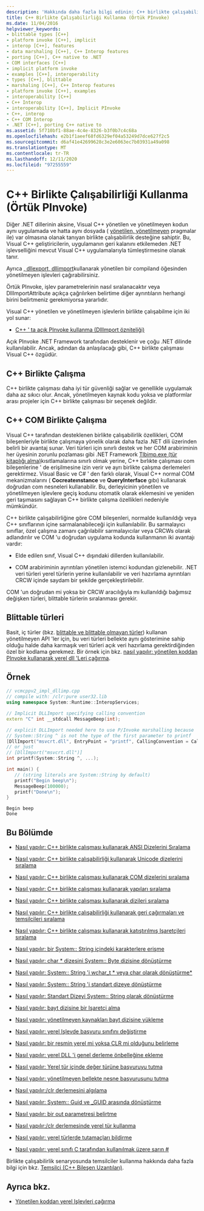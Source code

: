 ```yaml
---
description: 'Hakkında daha fazla bilgi edinin: C++ birlikte çalışabilirliği kullanma (örtük PInvoke)'
title: C++ Birlikte Çalışabilirliği Kullanma (Örtük PInvoke)
ms.date: 11/04/2016
helpviewer_keywords:
- blittable types [C++]
- platform invoke [C++], implicit
- interop [C++], features
- data marshaling [C++], C++ Interop features
- porting [C++], C++ native to .NET
- COM interfaces [C++]
- implicit platform invoke
- examples [C++], interoperability
- types [C++], blittable
- marshaling [C++], C++ Interop features
- platform invoke [C++], examples
- interoperability [C++]
- C++ Interop
- interoperability [C++], Implicit PInvoke
- C++, interop
- C++ COM Interop
- .NET [C++], porting C++ native to
ms.assetid: 5f710bf1-88ae-4c4e-8326-b3f0b7c4c68a
ms.openlocfilehash: e2b1f1aeef68fd6329ef04a53249d7dce627f2c5
ms.sourcegitcommit: d6af41e42699628c3e2e6063ec7b03931a49a098
ms.translationtype: MT
ms.contentlocale: tr-TR
ms.lasthandoff: 12/11/2020
ms.locfileid: "97255559"
---
```

# <a name="using-c-interop-implicit-pinvoke"></a>C++ Birlikte Çalışabilirliği Kullanma (Örtük PInvoke)

Diğer .NET dillerinin aksine, Visual C++ yönetilen ve yönetilmeyen kodun aynı uygulamada ve hatta aynı dosyada ( [yönetilen, yönetilmeyen](../preprocessor/managed-unmanaged.md) pragmalar ile) var olmasına olanak tanıyan birlikte çalışabilirlik desteğine sahiptir. Bu, Visual C++ geliştiricilerin, uygulamanın geri kalanını etkilemeden .NET işlevselliğini mevcut Visual C++ uygulamalarıyla tümleştirmesine olanak tanır.

Ayrıca [, dllexport, dllimport](../cpp/dllexport-dllimport.md)kullanarak yönetilen bir compiland öğesinden yönetilmeyen işlevleri çağırabilirsiniz.

Örtük PInvoke, işlev parametrelerinin nasıl sıralanacaktır veya DllImportAttribute açıkça çağrılırken belirtime diğer ayrıntıların herhangi birini belirtmeniz gerekmiyorsa yararlıdır.

Visual C++ yönetilen ve yönetilmeyen işlevlerin birlikte çalışabilme için iki yol sunar:

- [C++ ' ta açık PInvoke kullanma (DllImport özniteliği)](../dotnet/using-explicit-pinvoke-in-cpp-dllimport-attribute.md)

Açık PInvoke .NET Framework tarafından desteklenir ve çoğu .NET dilinde kullanılabilir. Ancak, adından da anlaşılacağı gibi, C++ birlikte çalışması Visual C++ özgüdür.

## <a name="c-interop"></a>C++ Birlikte Çalışma

C++ birlikte çalışması daha iyi tür güvenliği sağlar ve genellikle uygulamak daha az sıkıcı olur. Ancak, yönetilmeyen kaynak kodu yoksa ve platformlar arası projeler için C++ birlikte çalışması bir seçenek değildir.

## <a name="c-com-interop"></a>C++ COM Birlikte Çalışma

Visual C++ tarafından desteklenen birlikte çalışabilirlik özellikleri, COM bileşenleriyle birlikte çalışmaya yönelik olarak daha fazla .NET dili üzerinden belirli bir avantaj sunar. Veri türleri için sınırlı destek ve her COM arabiriminin her üyesinin zorunlu pozlaması gibi .NET Framework [Tlbimp.exe (tür kitaplığı alma)](/dotnet/framework/tools/tlbimp-exe-type-library-importer)kısıtlamalarına sınırlı olmak yerine, C++ bırlıkte çalışması com bileşenlerine ' de erişilmesine izin verir ve ayrı birlikte çalışma derlemeleri gerektirmez. Visual Basic ve C# ' den farklı olarak, Visual C++ normal COM mekanizmalarını ( **Cocreateınstance** ve **QueryInterface** gıbı) kullanarak doğrudan com nesneleri kullanabilir. Bu, derleyicinin yönetilen ve yönetilmeyen işlevlere geçiş kodunu otomatik olarak eklemesini ve yeniden geri taşımasını sağlayan C++ birlikte çalışma özellikleri nedeniyle mümkündür.

C++ birlikte çalışabilirliğine göre COM bileşenleri, normalde kullanıldığı veya C++ sınıflarının içine sarmalanabileceği için kullanılabilir. Bu sarmalayıcı sınıflar, özel çalışma zamanı çağrılabilir sarmalayıcılar veya CRCWs olarak adlandırılır ve COM 'u doğrudan uygulama kodunda kullanmanın iki avantajı vardır:

- Elde edilen sınıf, Visual C++ dışındaki dillerden kullanılabilir.

- COM arabiriminin ayrıntıları yönetilen istemci kodundan gizlenebilir. .NET veri türleri yerel türlerin yerine kullanılabilir ve veri hazırlama ayrıntıları CRCW içinde saydam bir şekilde gerçekleştirilebilir.

COM 'un doğrudan mi yoksa bir CRCW aracılığıyla mı kullanıldığı bağımsız değişken türleri, blittable türlerin sıralanması gerekir.

## <a name="blittable-types"></a>Blittable türleri

Basit, iç türler (bkz. [blittable ve blittable olmayan türler](/dotnet/framework/interop/blittable-and-non-blittable-types)) kullanan yönetilmeyen API 'ler için, bu veri türleri bellekte aynı gösterimine sahip olduğu halde daha karmaşık veri türleri açık veri hazırlama gerektirdiğinden özel bir kodlama gerekmez. Bir örnek için bkz. [nasıl yapılır: yönetilen koddan PInvoke kullanarak yerel dll 'Leri çağırma](../dotnet/how-to-call-native-dlls-from-managed-code-using-pinvoke.md).

## <a name="example"></a>Örnek

```cpp
// vcmcppv2_impl_dllimp.cpp
// compile with: /clr:pure user32.lib
using namespace System::Runtime::InteropServices;

// Implicit DLLImport specifying calling convention
extern "C" int __stdcall MessageBeep(int);

// explicit DLLImport needed here to use P/Invoke marshalling because
// System::String ^ is not the type of the first parameter to printf
[DllImport("msvcrt.dll", EntryPoint = "printf", CallingConvention = CallingConvention::Cdecl,  CharSet = CharSet::Ansi)]
// or just
// [DllImport("msvcrt.dll")]
int printf(System::String ^, ...);

int main() {
   // (string literals are System::String by default)
   printf("Begin beep\n");
   MessageBeep(100000);
   printf("Done\n");
}
```

```Output
Begin beep
Done
```

## <a name="in-this-section"></a>Bu Bölümde

- [Nasıl yapılır: C++ birlikte çalışması kullanarak ANSI Dizelerini Sıralama](../dotnet/how-to-marshal-ansi-strings-using-cpp-interop.md)

- [Nasıl yapılır: C++ birlikte çalışabilirliği kullanarak Unicode dizelerini sıralama](../dotnet/how-to-marshal-unicode-strings-using-cpp-interop.md)

- [Nasıl yapılır: C++ birlikte çalışması kullanarak COM dizelerini sıralama](../dotnet/how-to-marshal-com-strings-using-cpp-interop.md)

- [Nasıl yapılır: C++ birlikte çalışması kullanarak yapıları sıralama](../dotnet/how-to-marshal-structures-using-cpp-interop.md)

- [Nasıl yapılır: C++ birlikte çalışması kullanarak dizileri sıralama](../dotnet/how-to-marshal-arrays-using-cpp-interop.md)

- [Nasıl yapılır: C++ birlikte çalışabilirliği kullanarak geri çağırmaları ve temsilcileri sıralama](../dotnet/how-to-marshal-callbacks-and-delegates-by-using-cpp-interop.md)

- [Nasıl yapılır: C++ birlikte çalışması kullanarak katıştırılmış Işaretçileri sıralama](../dotnet/how-to-marshal-embedded-pointers-using-cpp-interop.md)

- [Nasıl yapılır: bir System:: String içindeki karakterlere erişme](../dotnet/how-to-access-characters-in-a-system-string.md)

- [Nasıl yapılır: char * dizesini System:: Byte dizisine dönüştürme](../dotnet/how-to-convert-char-star-string-to-system-byte-array.md)

- [Nasıl yapılır: System:: String 'i wchar_t * veya char olarak dönüştürme\*](../dotnet/how-to-convert-system-string-to-wchar-t-star-or-char-star.md)

- [Nasıl yapılır: System:: String 'i standart dizeye dönüştürme](../dotnet/how-to-convert-system-string-to-standard-string.md)

- [Nasıl yapılır: Standart Dizeyi System:: String olarak dönüştürme](../dotnet/how-to-convert-standard-string-to-system-string.md)

- [Nasıl yapılır: bayt dizisine bir Işaretçi alma](../dotnet/how-to-obtain-a-pointer-to-byte-array.md)

- [Nasıl yapılır: yönetilmeyen kaynakları bayt dizisine yükleme](../dotnet/how-to-load-unmanaged-resources-into-a-byte-array.md)

- [Nasıl yapılır: yerel Işlevde başvuru sınıfını değiştirme](../dotnet/how-to-modify-reference-class-in-a-native-function.md)

- [Nasıl yapılır: bir resmin yerel mi yoksa CLR mi olduğunu belirleme](../dotnet/how-to-determine-if-an-image-is-native-or-clr.md)

- [Nasıl yapılır: yerel DLL 'i genel derleme önbelleğine ekleme](../dotnet/how-to-add-native-dll-to-global-assembly-cache.md)

- [Nasıl yapılır: Yerel tür içinde değer türüne başvuruyu tutma](../dotnet/how-to-hold-reference-to-value-type-in-native-type.md)

- [Nasıl yapılır: yönetilmeyen bellekte nesne başvurusunu tutma](../dotnet/how-to-hold-object-reference-in-unmanaged-memory.md)

- [Nasıl yapılır:/clr derlemesini algılama](../dotnet/how-to-detect-clr-compilation.md)

- [Nasıl yapılır: System:: Guid ve _GUID arasında dönüştürme](../dotnet/how-to-convert-between-system-guid-and-guid.md)

- [Nasıl yapılır: bir out parametresi belirtme](../dotnet/how-to-specify-an-out-parameter.md)

- [Nasıl yapılır:/clr derlemesinde yerel tür kullanma](../dotnet/how-to-use-a-native-type-in-a-clr-compilation.md)

- [Nasıl yapılır: yerel türlerde tutamaçları bildirme](../dotnet/how-to-declare-handles-in-native-types.md)

- [Nasıl yapılır: yerel sınıfı C tarafından kullanılmak üzere sarın #](../dotnet/how-to-wrap-native-class-for-use-by-csharp.md)

Birlikte çalışabilirlik senaryosunda temsilciler kullanma hakkında daha fazla bilgi için bkz. [Temsilci (C++ Bileşen Uzantıları)](../extensions/delegate-cpp-component-extensions.md).

## <a name="see-also"></a>Ayrıca bkz.

- [Yönetilen koddan yerel Işlevleri çağırma](../dotnet/calling-native-functions-from-managed-code.md)
